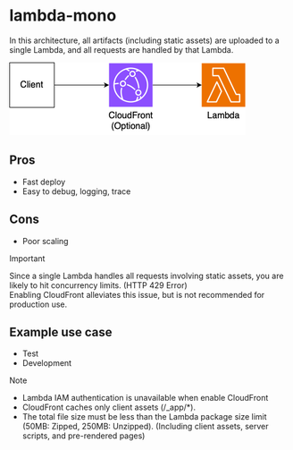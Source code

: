 # lambda-mono

In this architecture, all artifacts (including static assets) are uploaded to a single Lambda, and all requests are handled by that Lambda.

![architecture](./arch.png)

## Pros

- Fast deploy
- Easy to debug, logging, trace

## Cons

- Poor scaling

> [!IMPORTANT]
> Since a single Lambda handles all requests involving static assets, you are likely to hit concurrency limits. (HTTP 429 Error)  
> Enabling CloudFront alleviates this issue, but is not recommended for production use.

## Example use case

- Test
- Development

> [!NOTE]
>
> - Lambda IAM authentication is unavailable when enable CloudFront
> - CloudFront caches only client assets (/\_app/\*).
> - The total file size must be less than the Lambda package size limit (50MB: Zipped, 250MB: Unzipped). (Including client assets, server scripts, and pre-rendered pages)
